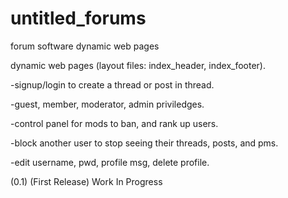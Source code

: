 # untitled_forums
forum software dynamic web pages

dynamic web pages (layout files: index_header, index_footer).

-signup/login to create a thread or post in thread.

-guest, member, moderator, admin priviledges.

-control panel for mods to ban, and rank up users.

-block another user to stop seeing their threads, posts, and pms.

-edit username, pwd, profile msg, delete profile.

(0.1) (First Release) Work In Progress
